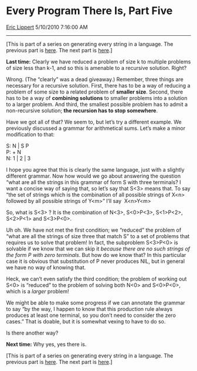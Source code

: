<div id="page">

# Every Program There Is, Part Five

[Eric Lippert](https://social.msdn.microsoft.com/profile/Eric%20Lippert) 5/10/2010 7:16:00 AM

-----

<div id="content">

<div class="mine">

\[This is part of a series on generating every string in a language. The previous part is [here](http://blogs.msdn.com/b/ericlippert/archive/2010/05/06/every-program-there-is-part-four.aspx). The next part is [here](http://blogs.msdn.com/b/ericlippert/archive/2010/05/13/every-program-there-is-part-six.aspx).\]

**Last time:** Clearly we have reduced a problem of size k to multiple problems of size less than k-1, and so this is amenable to a recursive solution. Right?

Wrong. (The “clearly” was a dead giveaway.) Remember, three things are necessary for a recursive solution. First, there has to be a way of reducing a problem of some size to a related problem of **smaller size**. Second, there has to be a way of **combining solutions** to smaller problems into a solution to a larger problem. And third, the smallest possible problem has to admit a non-recursive solution; **the recursion has to stop somewhere**.

Have we got all of that? We seem to, but let’s try a different example. We previously discussed a grammar for arithmetical sums. Let’s make a minor modification to that:

<span class="code"> </span>

S: N | S P  
P: + N  
N: 1 | 2 | 3

I hope you agree that this is clearly the same language, just with a slightly different grammar. Now how would we go about answering the question “what are all the strings in this grammar of form S with three terminals? I want a concise way of saying that, so let’s say that <span class="code">S\<3\></span> means that. To say “the set of strings which is the combination of all possible strings of <span class="code">X\<n\></span> followed by all possible strings of <span class="code">Y\<m\></span>” I’ll say  <span class="code">X\<n\>Y<span class="code">\<m\></span></span>

So, what is <span class="code">S\<3\></span> ? It is the combination of <span class="code">N\<3\></span>, <span class="code">S\<0\>P\<3\></span>, <span class="code">S\<1\>P\<2\></span>, <span class="code">S\<2\>P\<1\> </span>and <span class="code">S\<3\>P\<0\></span>.

Uh oh. We have not met the first condition; we “reduced” the problem of “what are all the strings of size three that match S” to a set of problems that requires us to solve that problem\! In fact, the subproblem <span class="code">S\<3\>P\<0\></span> is solvable if we know that we can skip it *because there are no such strings of the form P with zero terminals*. But how do we know that? In this particular case it is obvious that substitution of P never produces <span class="code">NIL</span>, but in general we have no way of knowing that.

Heck, we can’t even satisfy the third condition; the problem of working out <span class="code">S\<0\></span> is “reduced” to the problem of solving both <span class="code">N\<0\></span> and <span class="code">S\<0\>P\<0\></span>, which is a *larger* problem\!

We might be able to make some progress if we can annotate the grammar to say “by the way, I happen to know that this production rule always produces at least one terminal, so you don’t need to consider the zero cases.” That is doable, but it is somewhat vexing to have to do so.

Is there another way?

**Next time:** Why yes, yes there is.

\[This is part of a series on generating every string in a language. The previous part is [here](http://blogs.msdn.com/b/ericlippert/archive/2010/05/06/every-program-there-is-part-four.aspx). The next part is [here](http://blogs.msdn.com/b/ericlippert/archive/2010/05/13/every-program-there-is-part-six.aspx).\]

</div>

</div>

</div>

